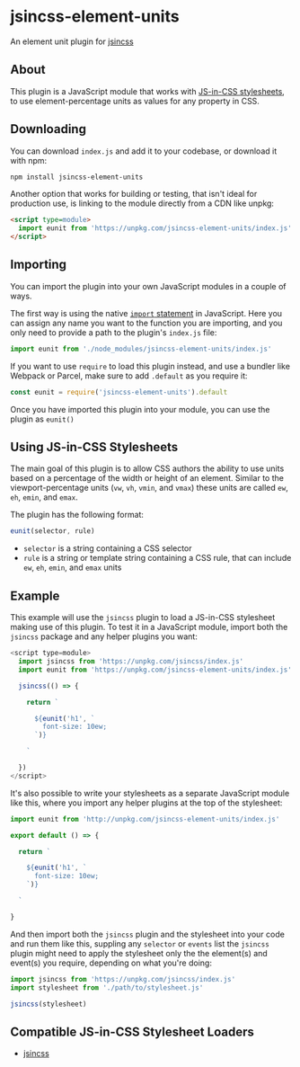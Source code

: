 # jsincss-element-units

An element unit plugin for [jsincss](https://github.com/tomhodgins/jsincss)

## About

This plugin is a JavaScript module that works with [JS-in-CSS stylesheets](https://responsive.style/theory/what-is-a-jic-stylesheet.html), to use element-percentage units as values for any property in CSS.

## Downloading

You can download `index.js` and add it to your codebase, or download it with npm:

```bash
npm install jsincss-element-units
```

Another option that works for building or testing, that isn't ideal for production use, is linking to the module directly from a CDN like unpkg:

```html
<script type=module>
  import eunit from 'https://unpkg.com/jsincss-element-units/index.js'
</script>
```

## Importing

You can import the plugin into your own JavaScript modules in a couple of ways.

The first way is using the native [`import` statement](https://developer.mozilla.org/en-US/docs/Web/JavaScript/Reference/Statements/import) in JavaScript. Here you can assign any name you want to the function you are importing, and you only need to provide a path to the plugin's `index.js` file:

```js
import eunit from './node_modules/jsincss-element-units/index.js'
```

If you want to use `require` to load this plugin instead, and use a bundler like Webpack or Parcel, make sure to add `.default` as you require it:

```js
const eunit = require('jsincss-element-units').default
```

Once you have imported this plugin into your module, you can use the plugin as `eunit()`

## Using JS-in-CSS Stylesheets

The main goal of this plugin is to allow CSS authors the ability to use units based on a percentage of the width or height of an element. Similar to the viewport-percentage units (`vw`, `vh`, `vmin`, and `vmax`) these units are called `ew`, `eh`, `emin`, and `emax`.

The plugin has the following format:

```js
eunit(selector, rule)
```

- `selector` is a string containing a CSS selector
- `rule` is a string or template string containing a CSS rule, that can include `ew`, `eh`, `emin`, and `emax` units

## Example

This example will use the `jsincss` plugin to load a JS-in-CSS stylesheet making use of this plugin. To test it in a JavaScript module, import both the `jsincss` package and any helper plugins you want:

```js
<script type=module>
  import jsincss from 'https://unpkg.com/jsincss/index.js'
  import eunit from 'https://unpkg.com/jsincss-element-units/index.js'

  jsincss(() => {

    return `

      ${eunit('h1', `
        font-size: 10ew;
      `)}

    `

  })
</script>
```

It's also possible to write your stylesheets as a separate JavaScript module like this, where you import any helper plugins at the top of the stylesheet:

```js
import eunit from 'http://unpkg.com/jsincss-element-units/index.js'

export default () => {

  return `

    ${eunit('h1', `
      font-size: 10ew;
    `)}

  `

}
```

And then import both the `jsincss` plugin and the stylesheet into your code and run them like this, suppling any `selector` or `events` list the `jsincss` plugin might need to apply the stylesheet only the the element(s) and event(s) you require, depending on what you're doing:

```js
import jsincss from 'https://unpkg.com/jsincss/index.js'
import stylesheet from './path/to/stylesheet.js'

jsincss(stylesheet)
```

## Compatible JS-in-CSS Stylesheet Loaders

- [jsincss](https://github.com/tomhodgins/jsincss)